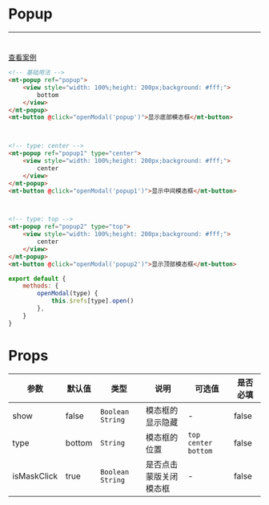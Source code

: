 # Popup

***

#

[查看案例](https://static-363fc8f1-c547-4a87-8d04-6d5ba4035deb.bspapp.com/#/pages/popup/popup)

```html
<!-- 基础用法 -->
<mt-popup ref="popup">
    <view style="width: 100%;height: 200px;background: #fff;">
        bottom
    </view>
</mt-popup>
<mt-button @click="openModal('popup')">显示底部模态框</mt-button>



<!-- type: center -->
<mt-popup ref="popup1" type="center">
    <view style="width: 100%;height: 200px;background: #fff;">
        center
    </view>
</mt-popup>
<mt-button @click="openModal('popup1')">显示中间模态框</mt-button>



<!-- type: top -->
<mt-popup ref="popup2" type="top">
    <view style="width: 100%;height: 200px;background: #fff;">
        center
    </view>
</mt-popup>
<mt-button @click="openModal('popup2')">显示顶部模态框</mt-button>
```

```javascript
export default {
    methods: {
        openModal(type) {
            this.$refs[type].open()
        },
    }
} 
```

# Props

| 参数        | 默认值 | 类型                 | 说明             | 可选值                     | 是否必填 |
| ----------- | ------ |--------------------| ---------------- |-------------------------| -------- |
| show        | false  | `Boolean` `String` | 模态框的显示隐藏 | -                       | false    |
| type        | bottom | `String`           | 模态框的位置     | `top` `center` `bottom` | false    |
| isMaskClick | true   | `Boolean` `String` | 是否点击蒙版关闭模态框 | -                       | false         |

